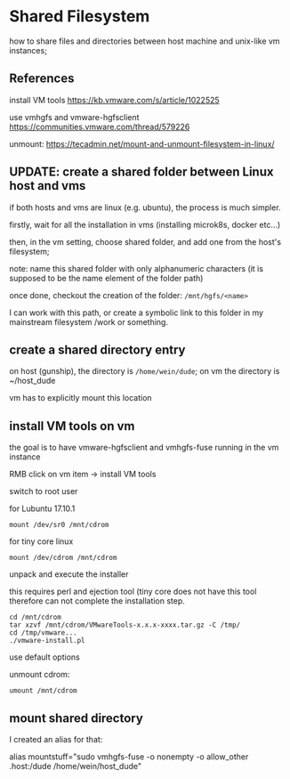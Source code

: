 # Shared Filesystem

how to share files and directories between host machine and unix-like vm instances;

## References

install VM tools
<https://kb.vmware.com/s/article/1022525>

use vmhgfs and vmware-hgfsclient
<https://communities.vmware.com/thread/579226>

unmount:
<https://tecadmin.net/mount-and-unmount-filesystem-in-linux/>


## UPDATE: create a shared folder between Linux host and vms

if both hosts and vms are linux (e.g. ubuntu), the process is much simpler.

firstly, wait for all the installation in vms (installing microk8s, docker etc...)

then, in the vm setting, choose shared folder, and add one from the host's filesystem;

note: name this shared folder with only alphanumeric characters (it is supposed
to be the name element of the folder path)

once done, checkout the creation of the folder: `/mnt/hgfs/<name>`

I can work with this path, or create a symbolic link to this folder in my
mainstream filesystem /work or something.

## create a shared directory entry

on host (gunship), the directory is ```/home/wein/dude```; on vm the directory is ~/host_dude

vm has to explicitly mount this location


## install VM tools on vm

the goal is to have vmware-hgfsclient and vmhgfs-fuse running in the vm instance

RMB click on vm item -> install VM tools

switch to root user

for Lubuntu 17.10.1
```
mount /dev/sr0 /mnt/cdrom
```

for tiny core linux
```
mount /dev/cdrom /mnt/cdrom
```

unpack and execute the installer

this requires perl and ejection tool (tiny core does not have this tool therefore can not complete the installation step.
```
cd /mnt/cdrom
tar xzvf /mnt/cdrom/VMwareTools-x.x.x-xxxx.tar.gz -C /tmp/
cd /tmp/vmware...
./vmware-install.pl
```

use default options

unmount cdrom:
```
umount /mnt/cdrom
```


## mount shared directory

I created an alias for that:

alias mountstuff="sudo vmhgfs-fuse -o nonempty -o allow_other .host:/dude /home/wein/host_dude"





